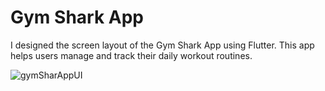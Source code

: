 
# Gym Shark App

I designed the screen layout of the Gym Shark App using Flutter. 
This app helps users manage and track their daily workout routines.

![gymSharAppUI](https://github.com/user-attachments/assets/76f5a2a0-30a4-471a-b926-c2a3cf2b07c1)

